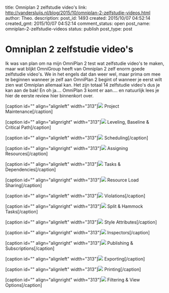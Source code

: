 title: Omniplan 2 zelfstudie video's
link: http://vandersluijs.nl/blog/2015/10/omniplan-2-zelfstudie-videos.html
author: Theo.
description: 
post_id: 1493
created: 2015/10/07 04:52:14
created_gmt: 2015/10/07 04:52:14
comment_status: open
post_name: omniplan-2-zelfstudie-videos
status: publish
post_type: post

# Omniplan 2 zelfstudie video's

Ik was van plan om na mijn OmniPlan 2 test wat zelfstudie video's te maken, maar wat blijkt OmniGroup heeft van Omniplan 2 zelf enorm goede zelfstudie video's. We in het engels dat dan weer wel, maar prima om mee te beginnen wanneer je zelf aan OmniPlan 2 begint of wanneer je eerst wilt zien wat Omniplan allemaal kan. Het zijn totaal 14 zelfstudie video's dus je kan aan de bak! En oh ja.... OmniPlan 3 komt er aan.... en natuurlijk lees je hier de eerste review hier binnenkort over. 

[caption id="" align="alignleft" width="313"]![](https://embed-ssl.wistia.com/deliveries/b181fcc75267955ba66371d49697db0afb08fbe5.jpg?image_crop_resized=313x179) Project Maintenance[/caption] 

[caption id="" align="alignright" width="313"]![](https://embed-ssl.wistia.com/deliveries/3d18469c2d3f735550239659afd5092398aabadf.jpg?image_crop_resized=313x179) Leveling, Baseline & Critical Path[/caption] 

[caption id="" align="alignleft" width="313"]![](https://embed-ssl.wistia.com/deliveries/b055c12eb26bbd5bd3917f9baa3bcf3be5655f15.jpg?image_crop_resized=313x179) Scheduling[/caption] 

[caption id="" align="alignright" width="313"]![](https://embed-ssl.wistia.com/deliveries/39135b15c2061288b501a782ce20b2ffdd35ee71.jpg?image_crop_resized=313x179) Assigning Resources[/caption] 

[caption id="" align="alignleft" width="313"]![](https://embed-ssl.wistia.com/deliveries/a33ba2f5e282232f43df57409c61dbeccd007086.jpg?image_crop_resized=313x179) Tasks & Dependencies[/caption] 

[caption id="" align="alignright" width="313"]![](https://embed-ssl.wistia.com/deliveries/fc1068df58b8f8327d523b693526246ce211a113.jpg?image_crop_resized=313x179) Resource Load Sharing[/caption] 

[caption id="" align="alignleft" width="313"]![](https://embed-ssl.wistia.com/deliveries/2da53df288a0156e5fb7c0a9b65792de6078170f.jpg?image_crop_resized=313x179) Violations[/caption] 

[caption id="" align="alignright" width="313"]![](https://embed-ssl.wistia.com/deliveries/84af44c13ac97a7497df19e34600f4a610e43a64.jpg?image_crop_resized=313x179) Split & Hammock Tasks[/caption] 

[caption id="" align="alignleft" width="313"]![](https://embed-ssl.wistia.com/deliveries/2b14c33dec44d41500399f1eedc1fb66d18f2621.jpg?image_crop_resized=313x179) Style Attributes[/caption] 

[caption id="" align="alignright" width="313"]![](https://embed-ssl.wistia.com/deliveries/d8bd82a3186abb5f62e076c4fbb827262e20b8d8.jpg?image_crop_resized=313x179) Inspectors[/caption] 

[caption id="" align="alignright" width="313"]![](https://embed-ssl.wistia.com/deliveries/24790b7eebd46e6dc649a7c8b65f19082ae4e01d.jpg?image_crop_resized=313x179) Publishing & Subscriptions[/caption] 

[caption id="" align="alignleft" width="313"]![](https://embed-ssl.wistia.com/deliveries/d203fc65e1edbcc9de55e4e0bb785ff99642a452.jpg?image_crop_resized=313x179) Exporting[/caption] 

[caption id="" align="alignleft" width="313"]![](https://embed-ssl.wistia.com/deliveries/5864c439b96be5bbfe361572cf3bd9217f9306a4.jpg?image_crop_resized=313x179) Printing[/caption] 

[caption id="" align="alignright" width="313"]![](https://embed-ssl.wistia.com/deliveries/228b820b0600756435b38d9acfd22a0116d6bf94.jpg?image_crop_resized=313x179) Filtering & View Options[/caption]